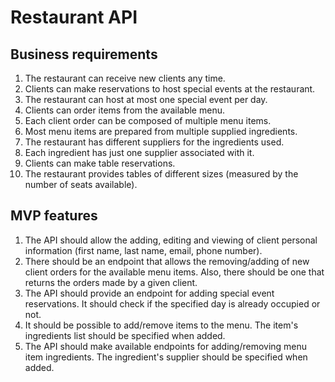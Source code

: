 # Restaurant API

## Business requirements

1. The restaurant can receive new clients any time.
2. Clients can make reservations to host special events at the restaurant.
3. The restaurant can host at most one special event per day.
4. Clients can order items from the available menu.
5. Each client order can be composed of multiple menu items.
6. Most menu items are prepared from multiple supplied ingredients.
7. The restaurant has different suppliers for the ingredients used.
8. Each ingredient has just one supplier associated with it.
9. Clients can make table reservations.
10. The restaurant provides tables of different sizes (measured by the number of seats available).

## MVP features

1. The API should allow the adding, editing and viewing of client personal information (first name, last name, email, phone number).
2. There should be an endpoint that allows the removing/adding of new client orders for the available menu items. Also, there should be one that returns the orders made by a given client.
3. The API should provide an endpoint for adding special event reservations. It should check if the specified day is already occupied or not.
4. It should be possible to add/remove items to the menu. The item's ingredients list should be specified when added.
5. The API should make available endpoints for adding/removing menu item ingredients. The ingredient's supplier should be specified when added.

